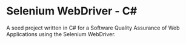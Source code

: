Selenium WebDriver - C#
=======================

A seed project written in C# for a Software Quality Assurance of Web Applications using the Selenium WebDriver.
